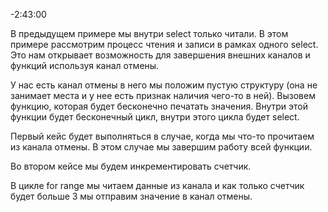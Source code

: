 -2:43:00

В предыдущем примере мы внутри select только читали. В этом примере рассмотрим процесс чтения и записи в рамках одного select. Это нам открывает возможность для завершения внешних каналов и функций используя канал отмены.

У нас есть канал отмены в него мы положим пустую структуру (она не занимает места и у нее есть признак наличия чего-то в ней). Вызовем функцию, которая будет бесконечно печатать значения. Внутри этой функции будет бесконечный цикл, внутри этого цикла будет select. 

Первый кейс будет выполняться в случае, когда мы что-то прочитаем из канала отмены. В этом случае мы завершим работу всей функции.

Во втором кейсе мы будем инкрементировать счетчик.

В цикле for range мы читаем данные из канала и как только счетчик будет больше 3 мы отправим значение в канал отмены.